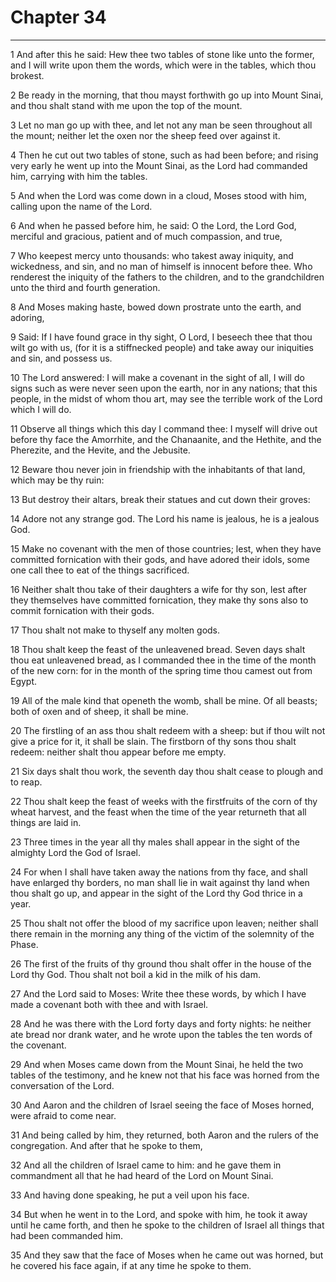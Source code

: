 # Chapter 34

***

1 And after this he said: Hew thee two tables of stone like unto the former, and I will write upon them the words, which were in the tables, which thou brokest.

2 Be ready in the morning, that thou mayst forthwith go up into Mount Sinai, and thou shalt stand with me upon the top of the mount.

3 Let no man go up with thee, and let not any man be seen throughout all the mount; neither let the oxen nor the sheep feed over against it.

4 Then he cut out two tables of stone, such as had been before; and rising very early he went up into the Mount Sinai, as the Lord had commanded him, carrying with him the tables.

5 And when the Lord was come down in a cloud, Moses stood with him, calling upon the name of the Lord.

6 And when he passed before him, he said: O the Lord, the Lord God, merciful and gracious, patient and of much compassion, and true,

7 Who keepest mercy unto thousands: who takest away iniquity, and wickedness, and sin, and no man of himself is innocent before thee. Who renderest the iniquity of the fathers to the children, and to the grandchildren unto the third and fourth generation.

8 And Moses making haste, bowed down prostrate unto the earth, and adoring,

9 Said: If I have found grace in thy sight, O Lord, I beseech thee that thou wilt go with us, (for it is a stiffnecked people) and take away our iniquities and sin, and possess us.

10 The Lord answered: I will make a covenant in the sight of all, I will do signs such as were never seen upon the earth, nor in any nations; that this people, in the midst of whom thou art, may see the terrible work of the Lord which I will do.

11 Observe all things which this day I command thee: I myself will drive out before thy face the Amorrhite, and the Chanaanite, and the Hethite, and the Pherezite, and the Hevite, and the Jebusite.

12 Beware thou never join in friendship with the inhabitants of that land, which may be thy ruin:

13 But destroy their altars, break their statues and cut down their groves:

14 Adore not any strange god. The Lord his name is jealous, he is a jealous God.

15 Make no covenant with the men of those countries; lest, when they have committed fornication with their gods, and have adored their idols, some one call thee to eat of the things sacrificed.

16 Neither shalt thou take of their daughters a wife for thy son, lest after they themselves have committed fornication, they make thy sons also to commit fornication with their gods.

17 Thou shalt not make to thyself any molten gods.

18 Thou shalt keep the feast of the unleavened bread. Seven days shalt thou eat unleavened bread, as I commanded thee in the time of the month of the new corn: for in the month of the spring time thou camest out from Egypt.

19 All of the male kind that openeth the womb, shall be mine. Of all beasts; both of oxen and of sheep, it shall be mine.

20 The firstling of an ass thou shalt redeem with a sheep: but if thou wilt not give a price for it, it shall be slain. The firstborn of thy sons thou shalt redeem: neither shalt thou appear before me empty.

21 Six days shalt thou work, the seventh day thou shalt cease to plough and to reap.

22 Thou shalt keep the feast of weeks with the firstfruits of the corn of thy wheat harvest, and the feast when the time of the year returneth that all things are laid in.

23 Three times in the year all thy males shall appear in the sight of the almighty Lord the God of Israel.

24 For when I shall have taken away the nations from thy face, and shall have enlarged thy borders, no man shall lie in wait against thy land when thou shalt go up, and appear in the sight of the Lord thy God thrice in a year.

25 Thou shalt not offer the blood of my sacrifice upon leaven; neither shall there remain in the morning any thing of the victim of the solemnity of the Phase.

26 The first of the fruits of thy ground thou shalt offer in the house of the Lord thy God. Thou shalt not boil a kid in the milk of his dam.

27 And the Lord said to Moses: Write thee these words, by which I have made a covenant both with thee and with Israel.

28 And he was there with the Lord forty days and forty nights: he neither ate bread nor drank water, and he wrote upon the tables the ten words of the covenant.

29 And when Moses came down from the Mount Sinai, he held the two tables of the testimony, and he knew not that his face was horned from the conversation of the Lord.

30 And Aaron and the children of Israel seeing the face of Moses horned, were afraid to come near.

31 And being called by him, they returned, both Aaron and the rulers of the congregation. And after that he spoke to them,

32 And all the children of Israel came to him: and he gave them in commandment all that he had heard of the Lord on Mount Sinai.

33 And having done speaking, he put a veil upon his face.

34 But when he went in to the Lord, and spoke with him, he took it away until he came forth, and then he spoke to the children of Israel all things that had been commanded him.

35 And they saw that the face of Moses when he came out was horned, but he covered his face again, if at any time he spoke to them.

